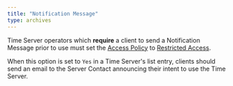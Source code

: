 ```yaml
---
title: "Notification Message"
type: archives
---
```


Time Server operators which **require** a client to send a Notification Message prior to use must set the [Access Policy](/support/servers/accesspolicy/) to [Restricted Access](/support/servers/restrictedaccess/).

When this option is set to `Yes` in a Time Server's list entry, clients should send an email to the Server Contact announcing their intent to use the Time Server. 

